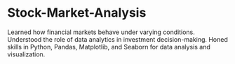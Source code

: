 # Stock-Market-Analysis
Learned how financial markets behave under varying conditions. Understood the role of data analytics in investment decision-making. Honed skills in Python, Pandas, Matplotlib, and Seaborn for data analysis and visualization.
